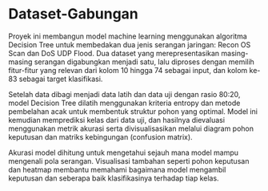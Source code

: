 # Dataset-Gabungan
Proyek ini membangun model machine learning menggunakan algoritma Decision Tree untuk membedakan dua jenis serangan jaringan: Recon OS Scan dan DoS UDP Flood. Dua dataset yang merepresentasikan masing-masing serangan digabungkan menjadi satu, lalu diproses dengan memilih fitur-fitur yang relevan dari kolom 10 hingga 74 sebagai input, dan kolom ke-83 sebagai target klasifikasi.

Setelah data dibagi menjadi data latih dan data uji dengan rasio 80:20, model Decision Tree dilatih menggunakan kriteria entropy dan metode pembelahan acak untuk membentuk struktur pohon yang optimal. Model ini kemudian memprediksi kelas dari data uji, dan hasilnya dievaluasi menggunakan metrik akurasi serta divisualisasikan melalui diagram pohon keputusan dan matriks kebingungan (confusion matrix).

Akurasi model dihitung untuk mengetahui sejauh mana model mampu mengenali pola serangan. Visualisasi tambahan seperti pohon keputusan dan heatmap membantu memahami bagaimana model mengambil keputusan dan seberapa baik klasifikasinya terhadap tiap kelas.
